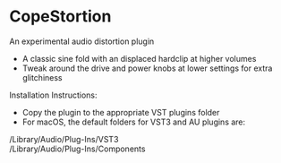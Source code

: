 # CopeStortion
An experimental audio distortion plugin

- A classic sine fold with an displaced hardclip at higher volumes<br>
- Tweak around the drive and power knobs at lower settings for extra glitchiness<br>

Installation Instructions:<br>

- Copy the plugin to the appropriate VST plugins folder<br>
- For macOS, the default folders for VST3 and AU plugins are:<br>

/Library/Audio/Plug-Ins/VST3<br>
/Library/Audio/Plug-Ins/Components<br>
